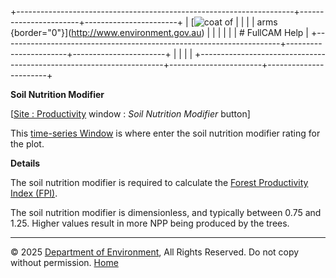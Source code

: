 +---------------------------------------------------------------------+-----------------------+-----------------------+
| [![coat of                                                          |                       | [](index.htm)         |
| arms](imgs/coa_env.png){border="0"}](http://www.environment.gov.au) |                       |                       |
|                                                                     |                       | # FullCAM Help        |
+---------------------------------------------------------------------+-----------------------+-----------------------+
|                                                                     |                       |                       |
+---------------------------------------------------------------------+-----------------------+-----------------------+

**Soil Nutrition Modifier**

\[[Site : Productivity](64_Site_Productivity.htm) window : *Soil
Nutrition Modifier* button\]

This [time-series Window](135_time-series%20window.htm) is where enter
the soil nutrition modifier rating for the plot.

**Details**

The soil nutrition modifier is required to calculate the [Forest
Productivity Index (FPI)](188_Forest%20Productivity%20Index.htm).

The soil nutrition modifier is dimensionless, and typically between 0.75
and 1.25. Higher values result in more NPP being produced by the trees.

------------------------------------------------------------------------

© 2025 [Department of
Environment](http://www.environment.gov.au "Department of Environment"),
All Rights Reserved. Do not copy without permission.
[Home](index.htm "help index")
